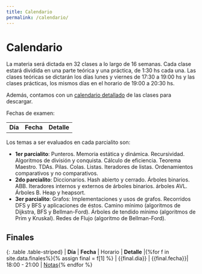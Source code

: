 ```yaml
---
title: Calendario
permalink: /calendario/
---
```


Calendario
=========

La materia será dictada en 32 clases a lo largo de 16 semanas.
Cada clase estará dividida en una parte teórica y una práctica, de 1:30 hs cada una.
Las clases teóricas se dictarán los días lunes y viernes de 17:30 a 19:00 hs y las clases prácticas, los mismos días en el horario de 19:00 a 20:30 hs.

Además, contamos con un [calendario detallado]({{site.data.cuatrimestre.calendario_detallado}}) de las clases para descargar.

Fechas de examen:

<table class="table table-striped">
  <tbody id="tabla-calendario">
    <tr>
      <td><strong>Día</strong></td>
      <td><strong>Fecha</strong></td>
      <td><strong>Detalle</strong></td>
    </tr>
  </tbody>
</table>

Los temas a ser evaluados en cada parcialito son:
- **1er parcialito**: Punteros. Memoria estática y dinámica. Recursividad. Algoritmos de división y conquista. Cálculo de eficiencia. Teorema Maestro. TDAs. Pilas. Colas. Listas. Iteradores de listas. Ordenamientos comparativos y no comparativos.
- **2do parcialito**: Diccionarios. Hash abierto y cerrado. Árboles binarios. ABB. Iteradores internos y externos de árboles binarios. árboles AVL. Árboles B. Heap y heapsort.
- **3er parcialito**: Grafos: Implementaciones y usos de grafos. Recorridos DFS y BFS y aplicaciones de éstos. Camino mínimo (algoritmos de Dijkstra, BFS y Bellman-Ford). Árboles de tendido mínimo (algoritmos de Prim y Kruskal). Redes de Flujo (algoritmo de Bellman-Ford).

Finales
-------

{: .table .table-striped}
| **Día**       | **Fecha**      | Horario 			| **Detalle** |{%for f in site.data.finales%}{% assign final = f[1] %}
| {{final.dia}} | {{final.fecha}}| 18:00 - 21:00 	| [Notas]({{final.link}}){% endfor %}


 <script src="{{ '/assets/js/calendario.js' | relative_url }}"></script>
